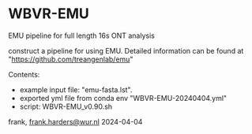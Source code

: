 # WBVR-EMU
EMU pipeline for full length 16s ONT analysis

construct a pipeline for using EMU.
Detailed information can be found at "https://github.com/treangenlab/emu"


Contents:
- example input file: "emu-fasta.lst".
- exported yml file from conda env "WBVR-EMU-20240404.yml"
- script: WBVR-EMU_v0.90.sh

frank, frank.harders@wur.nl 2024-04-04
